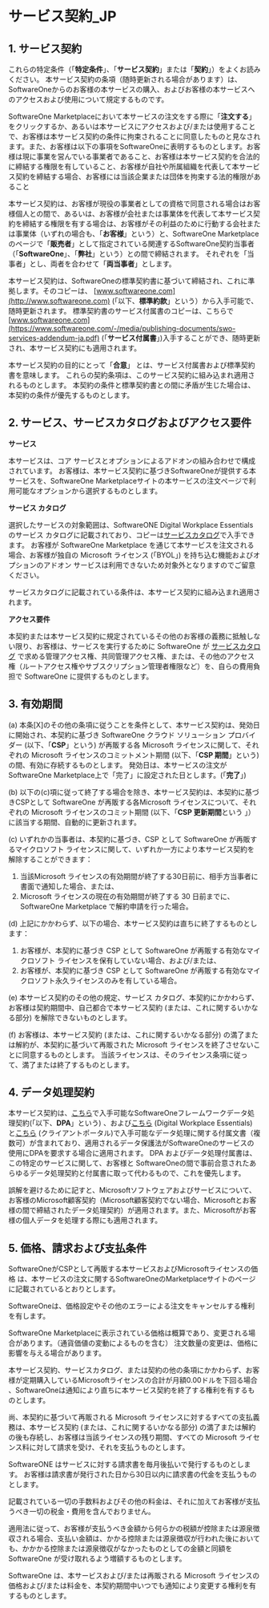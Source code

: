 # サービス契約\_JP

## 1. サービス契約

これらの特定条件（「**特定条件**」、「**サービス契約**」または「**契約**」）をよくお読みください。 本サービス契約の条項（随時更新される場合があります）は、SoftwareOneからのお客様の本サービスの購入、およびお客様の本サービスへのアクセスおよび使用について規定するものです。

SoftwareOne Marketplaceにおいて本サービスの注文をする際に「**注文する**」をクリックするか、あるいは本サービスにアクセスおよび/または使用することで、お客様は本サービス契約の条件に拘束されることに同意したものと見なされます。また、お客様は以下の事項をSoftwareOneに表明するものとします。お客様は現に事業を営んでいる事業者であること、お客様は本サービス契約を合法的に締結する権限を有していること、お客様が自社や所属組織を代表して本サービス契約を締結する場合、お客様には当該企業または団体を拘束する法的権限があること

本サービス契約は、お客様が現役の事業者としての資格で同意される場合はお客様個人との間で、あるいは、お客様が会社または事業体を代表して本サービス契約を締結する権限を有する場合は、お客様がその利益のために行動する会社または事業体（いずれの場合も、「**お客様**」という）と、SoftwareOne Marketplaceのページで「**販売者**」として指定されている関連するSoftwareOne契約当事者（「**SoftwareOne**」、「**弊社**」という）との間で締結されます。 それぞれを「当事者」とし、両者を合わせて「**両当事者**」とします。

本サービス契約は、SoftwareOneの標準契約書に基づいて締結され、これに準拠します。そのコピーは、 [www.softwareone.com](http://www.softwareone.com) (「以下、**標準約款**」という）から入手可能で、随時更新されます。 標準契約書のサービス付属書のコピーは、こちらで[www.softwareone.com](https://www.softwareone.com/-/media/publishing-documents/swo-services-addendum-ja.pdf) (「**サービス付属書**」)入手することができ、随時更新され、本サービス契約にも適用されます。

本サービス契約の目的にとって「**合意**」 とは、サービス付属書および標準契約書を意味します。 これらの契約条項は、このサービス契約に組み込まれ適用されるものとします。 本契約の条件と標準契約書との間に矛盾が生じた場合は、本契約の条件が優先するものとします。

## 2. サービス、サービスカタログおよびアクセス要件

**サービス**

本サービスは、コア サービスとオプションによるアドオンの組み合わせで構成されています。 お客様は、本サービス契約に基づきSoftwareOneが提供する本サービスを、SoftwareOne Marketplaceサイトの本サービスの注文ページで利用可能なオプションから選択するものとします。

**サービス カタログ**

選択したサービスの対象範囲は、SoftwareONE Digital Workplace Essentials のサービス カタログに記載されており、コピーは[サービスカタログ](https://www.softwareone.com/-/media/publishing-documents/swo-digital-workplace-essentials-catalog-jp.pdf)で入手できます。 お客様が SoftwareOne Marketplace を通じて本サービスを注文される場合、お客様が独自の Microsoft ライセンス (「BYOL」) を持ち込む機能およびオプションのアドオン サービスは利用できないため対象外となりますのでご留意ください。

サービスカタログに記載されている条件は、本サービス契約に組み込まれ適用されます。

**アクセス要件**

&#x20;本契約または本サービス契約に規定されているその他のお客様の義務に抵触しない限り、お客様は、サービスを実行するために SoftwareOne が [サービスカタログ](https://www.softwareone.com/-/media/publishing-documents/swo-digital-workplace-essentials-catalog-jp.pdf) で求める管理アクセス権、共同管理アクセス権、または、その他のアクセス権（ルートアクセス権やサブスクリプション管理者権限など）を、自らの費用負担で SoftwareOne に提供するものとします。 &#x20;

## 3. 有効期間

(a) 本条\[X]のその他の条項に従うことを条件として、本サービス契約は、発効日に開始され、本契約に基づき SoftwareOne クラウド ソリューション プロバイダー (以下、「**CSP**」という) が再販する各 Microsoft ライセンスに関して、それぞれの Microsoft ライセンスのコミットメント期間 (以下、「**CSP 期間**」という)の間、有効に存続するものとします。 発効日は、本サービスの注文がSoftwareOne Marketplace上で「完了」に設定された日とします。(「**完了**」)

(b) 以下の(c)項に従って終了する場合を除き、本サービス契約は、本契約に基づきCSPとして SoftwareOne が再販する各Microsoft ライセンスについて、それぞれの Microsoft ライセンスのコミット期間 (以下、「**CSP 更新期間**という 」）に該当する期間、自動的に更新されます。

(c) いずれかの当事者は、本契約に基づき、CSP として SoftwareOne が再販するマイクロソフト ライセンスに関して、いずれか一方により本サービス契約を解除することができます：

1. 当該Microsoft ライセンスの有効期間が終了する30日前に、相手方当事者に書面で通知した場合、または、
2. Microsoft ライセンスの現在の有効期間が終了する 30 日前までに、SoftwareOne Marketplace で解約申請を行った場合。

(d)  上記にかかわらず、以下の場合、本サービス契約は直ちに終了するものとします：

1. お客様が、本契約に基づき CSP として SoftwareOne が再販する有効なマイクロソフト ライセンスを保有していない場合、および/または、
2. お客様が、本契約に基づき CSP として SoftwareOne が再販する有効なマイクロソフト永久ライセンスのみを有している場合。

(e)  本サービス契約のその他の規定、サービス カタログ、本契約にかかわらず、お客様は契約期間中、自己都合で本サービス契約 (または、これに関するいかなる部分) を解除できないものとします。

(f)  お客様は、本サービス契約 (または、これに関するいかなる部分) の満了または解約が、本契約に基づいて再販された Microsoft ライセンスを終了させないことに同意するものとします。 当該ライセンスは、そのライセンス条項に従って、満了または終了するものとします。

## 4. データ処理契約

本サービス契約は、[こちら](https://www.softwareone.com/-/media/publishing-documents/swo-framework-dpa-customer-jp.pdf)で入手可能なSoftwareOneフレームワークデータ処理契約(「以下、**DPA**」という) 、および[こちら](https://www.softwareone.com/-/media/publishing-documents/swo-data-processing-addendum-digital-workplace-essentials-jp.pdf) (Digital Workplace Essentials) と[こちら](https://www.softwareone.com/-/media/publishing-documents/swo-data-processing-addendum-pyracloud-jp.pdf) (クライアントポータル)で入手可能なデータ処理に関する付属文書（複数可）が含まれており、適用されるデータ保護法がSoftwareOneのサービスの使用にDPAを要求する場合に適用されます。 DPA およびデータ処理付属書は、この特定のサービスに関して、お客様と SoftwareOneの間で事前合意されたあらゆるデータ処理契約と付属書に取って代わるもので、これを優先します。

誤解を避けるために記すと、Microsoftソフトウェアおよびサービスについて、お客様のMicrosoft顧客契約（Microsoft顧客契約でない場合、Microsoftとお客様の間で締結されたデータ処理契約）が適用されます。また、Microsoftがお客様の個人データを処理する際にも適用されます。

## 5. 価格、請求および支払条件

SoftwareOneがCSPとして再販する本サービスおよびMicrosoftライセンスの価格 は、本サービスの注文に関するSoftwareOneのMarketplaceサイトのページに記載されているとおりとします。 &#x20;

SoftwareOneは、価格設定やその他のエラーによる注文をキャンセルする権利を有します。

SoftwareOne Marketplaceに表示されている価格は概算であり、変更される場合があります。（通貨価値の変動によるものを含む） 注文数量の変更は、価格に影響を与える場合があります。

本サービス契約、サービスカタログ、または契約の他の条項にかかわらず、お客様が定期購入しているMicrosoftライセンスの合計が月額0.00ドルを下回る場合 、SoftwareOneは通知により直ちに本サービス契約を終了する権利を有するものとします。

尚、本契約に基づいて再販される Microsoft ライセンスに対するすべての支払義務は、本サービス契約 (または、これに関するいかなる部分) の満了または解約の後も存続し、お客様は当該ライセンスの残り期間、すべての Microsoft ライセンス料に対して請求を受け、それを支払うものとします。

SoftwareONE はサービスに対する請求書を毎月後払いで発行するものとします。 お客様は請求書が発行された日から30日以内に請求書の代金を支払うものとします。

記載されている一切の手数料およびその他の料金は、それに加えてお客様が支払うべき一切の税金・費用を含んでおりません。

適用法に従って、お客様が支払うべき金額から何らかの税額が控除または源泉徴収される場合、支払い金額は、かかる控除または源泉徴収が行われた後においても、かかかる控除または源泉徴収がなかったものとしての金額と同額を SoftwareOne が受け取れるよう増額するものとします。

SoftwareOne は、本サービスおよび/または再販される Microsoft ライセンスの価格および/または料金を、本契約期間中いつでも通知により変更する権利を有するものとします。
